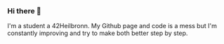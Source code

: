 ### Hi there 👋

I'm a student a 42Heilbronn.
My Github page and code is a mess but I'm constantly improving and try to make both better step by step.
